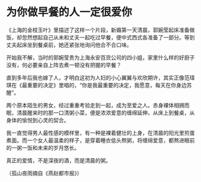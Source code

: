 # 为你做早餐的人一定很爱你

《上海的金枝玉叶》里描述了这样一个片段，新婚第一天清晨，郭婉莹起床准备做饭，却忽然想起自己从未和丈夫一起吃过早餐，便中式西式各准备了一部分。等到丈夫起床坐到餐桌前，她还紧张地询问他合不合口味。 

开始我不解，当时的郭婉莹贵为上海永安百货公司的四小姐，家里什么样的好厨子没有，何必要亲自上阵去煮一顿没有把握的早餐？ 

直到多年后我也嫁了人，才明白这初为人妇的小心翼翼与欢欣期许，其实正像范瑋琪在《最重要的决定》里唱的，“你是我最重要的决定，我愿意，每天在你身边苏醒”。 

两个原本陌生的男女，经过重重考验走到一起，成为至爱之人。赤身裸体相拥而眠，清晨醒来时的那一口清粥小菜，便是浓浓爱意的缠绵延伸，从床上到餐桌，从身体的愉悦到心灵的契合。 

我一直觉得男人最性感的模样里，有一种是裸着健壮的上身，在清晨的阳光里煎蛋煮面。而一个女人最温柔的样子，是穿着睡衣低头熬粥，将缠绵爱意，都熬进眼前的一粥一饭和未来的岁月悠长。 

真正的爱情，不是深夜的酒，而是清晨的粥。 

（孤山夜雨摘自《燕赵都市报》）